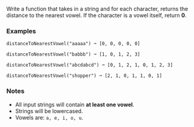 Write a function that takes in a string and for each character, returns the distance to the nearest vowel. If the character is a vowel itself, return **0**.


### Examples ###
    distanceToNearestVowel("aaaaa") ➞ [0, 0, 0, 0, 0]

    distanceToNearestVowel("babbb") ➞ [1, 0, 1, 2, 3]

    distanceToNearestVowel("abcdabcd") ➞ [0, 1, 2, 1, 0, 1, 2, 3]

    distanceToNearestVowel("shopper") ➞ [2, 1, 0, 1, 1, 0, 1]


### Notes ###
*   All input strings will contain **at least one vowel**.
*   Strings will be lowercased.
*   Vowels are: `a, e, i, o, u`.